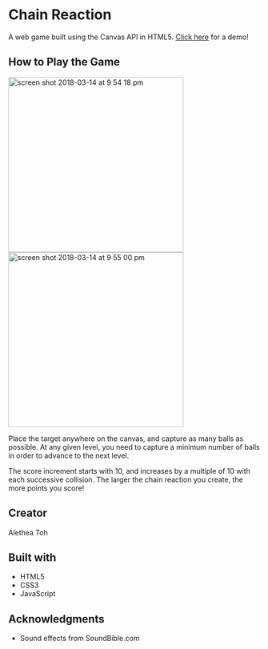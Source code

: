 # Chain Reaction

A web game built using the Canvas API in HTML5. <a href="https://aletheatoh.github.io/chain-reaction/" target="_blank">Click here</a> for a demo!

## How to Play the Game

<span><img width="350" alt="screen shot 2018-03-14 at 9 54 18 pm" src="https://user-images.githubusercontent.com/22549537/37406658-a11c9a00-27d2-11e8-96e6-bc4df2d4c181.png"></span>
<span><img width="350" alt="screen shot 2018-03-14 at 9 55 00 pm" src="https://user-images.githubusercontent.com/22549537/37406750-da2c0d8a-27d2-11e8-8356-605f518d7207.png"></span>

Place the target anywhere on the canvas, and capture as many balls as possible. At any given level, you need to capture a minimum number of balls in order to advance to the next level.

The score increment starts with 10, and increases by a multiple of 10 with each successive collision. The larger the chain reaction you create, the more points you score!

## Creator
Alethea Toh

## Built with
- HTML5
- CSS3
- JavaScript

## Acknowledgments
- Sound effects from SoundBible.com
